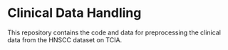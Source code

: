 # Clinical Data Handling

This repository contains the code and data for preprocessing the clinical data from the HNSCC dataset on TCIA.